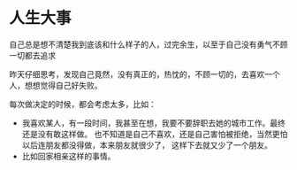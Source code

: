 # 人生大事

自己总是想不清楚我到底该和什么样子的人，过完余生，以至于自己没有勇气不顾一切都去追求

昨天仔细思考，发现自己竟然，没有真正的，热忱的，不顾一切的，去喜欢一个人，想想觉得自己好失败。

每次做决定的时候，都会考虑太多，比如：

  - 我喜欢某人，有一段时间，我甚至在想，我要不要辞职去她的城市工作。最终还是没有敢这样做。
  也不知道是自己不喜欢，还是自己害怕被拒绝，当然更怕以后连朋友都没得做，本来朋友就很少了，
  这样下去就又少了一个朋友。
  - 比如回家相亲这样的事情。



